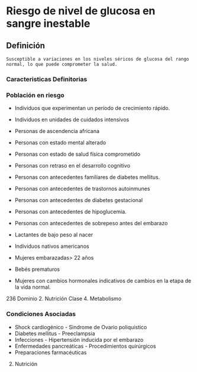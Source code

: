 # Riesgo de nivel de glucosa en sangre inestable
## Definición
	Susceptible a variaciones en los niveles séricos de glucosa del rango normal, lo que puede comprometer la salud.

### Caracteristicas Definitorias


### Población en riesgo
- Individuos que experimentan 
un período de crecimiento 
rápido.   
- Individuos en unidades de cuidados 
intensivos   
- Personas de ascendencia africana   
- Personas con estado mental 
alterado   
- Personas con estado de salud 
física comprometido   
- Personas con retraso en el 
desarrollo cognitivo   
- Personas con antecedentes 
familiares de diabetes mellitus.   
- Personas con antecedentes de 
trastornos autoinmunes   
 
- Personas con antecedentes de 
diabetes gestacional   
- Personas con 
antecedentes de 
hipoglucemia.   
- Personas con antecedentes de 
sobrepeso antes del 
embarazo   
- Lactantes de bajo peso al nacer   
- Individuos nativos americanos   
- Mujeres embarazadas> 22 años   
- Bebés prematuros   
- Mujeres con cambios 
hormonales indicativos de 
cambios en la etapa de la 
vida normal.  
 
 
 
 
 
 
 
 
 
 
236 
Dominio 2. Nutrición  Clase 4. Metabolismo

### Condiciones Asociadas
- Shock cardiogénico  - Sindrome de Ovario poliquistico  
- Diabetes mellitus  - Preeclampsia  
- Infecciones  - Hipertensión inducida por el 
embarazo  
- Enfermedades 
pancreáticas  - Procedimientos quirúrgicos   
- Preparaciones farmacéuticas  
 
2. Nutrición

